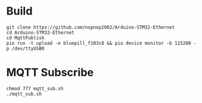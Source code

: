 # Build
```
git clone https://github.com/nopnop2002/Arduino-STM32-Ethernet
cd Arduino-STM32-Ethernet
cd MqttPublish
pio run -t upload -e bluepill_f103c8 && pio device monitor -b 115200 -p /dev/ttyUSB0
```

# MQTT Subscribe 
```
chmod 777 mqtt_sub.sh
./mqtt_sub.sh
```
